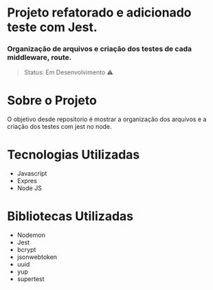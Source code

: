 # Projeto refatorado e adicionado teste com Jest.

### Organização de arquivos e criação dos testes de cada middleware, route.

> Status: Em Desenvolvimento ⚠️

# Sobre o Projeto
O objetivo desde repositorio é mostrar a organização dos arquivos e a criação dos testes com jest no node.

# Tecnologias Utilizadas

- Javascript
- Expres
- Node JS

# Bibliotecas Utilizadas

- Nodemon
- Jest
- bcrypt
- jsonwebtoken
- uuid
- yup
- supertest
